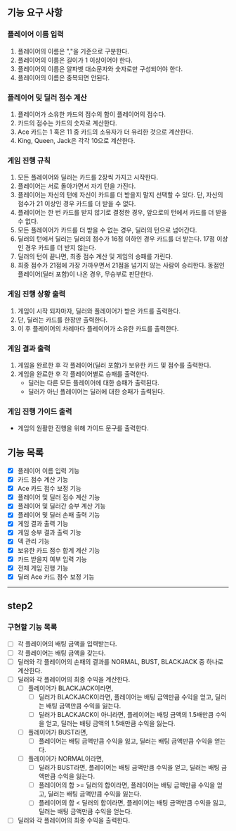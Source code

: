 ## 기능 요구 사항

### 플레이어 이름 입력

1. 플레이어의 이름은 ","을 기준으로 구분한다.
2. 플레이어의 이름은 길이가 1 이상이어야 한다.
3. 플레이어의 이름은 알파벳 대소문자와 숫자로만 구성되어야 한다.
4. 플레이어의 이름은 중복되면 안된다.

### 플레이어 및 딜러 점수 계산

1. 플레이어가 소유한 카드의 점수의 합이 플레이어의 점수다.
2. 카드의 점수는 카드의 숫자로 계산한다.
3. Ace 카드는 1 혹은 11 중 카드의 소유자가 더 유리한 것으로 계산한다.
4. King, Queen, Jack은 각각 10으로 계산한다.

### 게임 진행 규칙

1. 모든 플레이어와 딜러는 카드를 2장씩 가지고 시작한다.
2. 플레이어는 서로 돌아가면서 자기 턴을 가진다.
3. 플레이어는 자신의 턴에 자신이 카드를 더 받을지 말지 선택할 수 있다. 단, 자신의 점수가 21 이상인 경우 카드를 더 받을 수 없다.
4. 플레이어는 한 번 카드를 받지 않기로 결정한 경우, 앞으로의 턴에서 카드를 더 받을 수 없다.
5. 모든 플레이어가 카드를 더 받을 수 없는 경우, 딜러의 턴으로 넘어간다.
6. 딜러의 턴에서 딜러는 딜러의 점수가 16점 이하인 경우 카드를 더 받는다. 17점 이상인 경우 카드를 더 받지 않는다.
7. 딜러의 턴이 끝나면, 최종 점수 계산 및 게임의 승패를 가린다.
8. 최종 점수가 21점에 가장 가까우면서 21점을 넘기지 않는 사람이 승리한다. 동점인 플레이어(딜러 포함)이 나온 경우, 무승부로 판단한다.

### 게임 진행 상황 출력

1. 게임이 시작 되자마자, 딜러와 플레이어가 받은 카드를 출력한다.
2. 단, 딜러는 카드를 한장만 출력한다.
3. 이 후 플레이어의 차례마다 플레이어가 소유한 카드를 출력한다.

### 게임 결과 출력

1. 게임을 완료한 후 각 플레이어(딜러 포함)가 보유한 카드 및 점수를 출력한다.
2. 게임을 완료한 후 각 플레이어별로 승패를 출력한다.
    - 딜러는 다른 모든 플레이어에 대한 승패가 출력된다.
    - 딜러가 아닌 플레이어는 딜러에 대한 승패가 출력된다.

### 게임 진행 가이드 출력

- 게임의 원활한 진행을 위해 가이드 문구를 출력한다.

## 기능 목록

- [x] 플레이어 이름 입력 기능
- [x] 카드 점수 계산 기능
- [x] Ace 카드 점수 보정 기능
- [x] 플레이어 및 딜러 점수 계산 기능
- [x] 플레이어 및 딜러간 승부 계산 기능
- [x] 플레이어 및 딜러 손패 출력 기능
- [x] 게임 결과 출력 기능
- [x] 게임 승부 결과 출력 기능
- [x] 덱 관리 기능
- [x] 보유한 카드 점수 합계 계산 기능
- [x] 카드 받을지 여부 입력 기능
- [x] 전체 게임 진행 기능
- [x] 딜러 Ace 카드 점수 보정 기능

---

## step2

### 구현할 기능 목록

- [ ] 각 플레이어의 배팅 금액을 입력받는다.
- [ ] 각 플레이어는 배팅 금액을 갖는다.
- [ ] 딜러와 각 플레이어의 손패의 결과를 NORMAL, BUST, BLACKJACK 중 하나로 계산한다.
- [ ] 딜러와 각 플레이어의 최종 수익을 계산한다.
  - [ ] 플레이어가 BLACKJACK이라면,
    - [ ] 딜러가 BLACKJACK이라면, 플레이어는 배팅 금액만큼 수익을 얻고, 딜러는 배팅 금액만큼 수익을 잃는다.
    - [ ] 딜러가 BLACKJACK이 아니라면, 플레이어는 배팅 금액의 1.5배만큼 수익을 얻고, 딜러는 배팅 금액의 1.5배만큼 수익을 잃는다.
  - [ ] 플레이어가 BUST라면,
    - [ ] 플레이어는 배팅 금액만큼 수익을 잃고, 딜러는 배팅 금액만큼 수익을 얻는다.
  - [ ] 플레이어가 NORMAL이라면,
    - [ ] 딜러가 BUST라면, 플레이어는 배팅 금액만큼 수익을 얻고, 딜러는 배팅 금액만큼 수익을 잃는다.
    - [ ] 플레이어의 합 >= 딜러의 합이라면, 플레이어는 배팅 금액만큼 수익을 얻고, 딜러는 배팅 금액만큼 수익을 잃는다.
    - [ ] 플레이어의 합 < 딜러의 합이라면, 플레이어는 배팅 금액만큼 수익을 잃고, 딜러는 배팅 금액만큼 수익을 얻는다.
- [ ] 딜러와 각 플레이어의 최종 수익을 출력한다.
